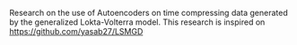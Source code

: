 Research on the use of Autoencoders on time compressing data generated by the generalized Lokta-Volterra model. This research is inspired on https://github.com/yasab27/LSMGD 